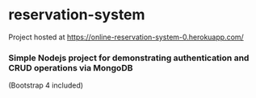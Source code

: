 # reservation-system
Project hosted at https://online-reservation-system-0.herokuapp.com/


<h3>Simple Nodejs project for demonstrating authentication and CRUD operations via MongoDB </h3>
(Bootstrap 4 included)
